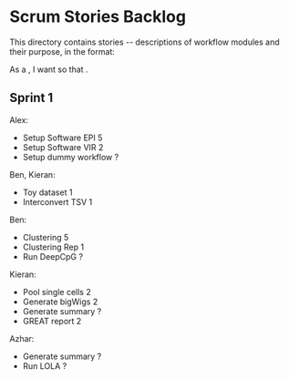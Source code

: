 # Scrum Stories Backlog

This directory contains stories -- descriptions of workflow modules and their purpose, in the format:

As a <type of user>, I want <some goal> so that <some reason>.


## Sprint 1

Alex:  
 - Setup Software EPI   5
 - Setup Software VIR   2
 - Setup dummy workflow ?

Ben, Kieran:
 - Toy dataset         1
 - Interconvert TSV    1
 
Ben:
 - Clustering          5
 - Clustering Rep      1
 - Run DeepCpG         ?
 
Kieran:
 - Pool single cells   2
 - Generate bigWigs    2
 - Generate summary    ?
 - GREAT report        2
 
Azhar:
 - Generate summary    ?
 - Run LOLA            ?
 
